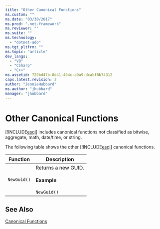 ```yaml
---
title: "Other Canonical Functions"
ms.custom: ""
ms.date: "03/30/2017"
ms.prod: ".net-framework"
ms.reviewer: ""
ms.suite: ""
ms.technology: 
  - "dotnet-ado"
ms.tgt_pltfrm: ""
ms.topic: "article"
dev_langs: 
  - "VB"
  - "CSharp"
  - "C++"
ms.assetid: 729bd47b-8e41-494c-a9a9-dcabf8b74312
caps.latest.revision: 2
author: "JennieHubbard"
ms.author: "jhubbard"
manager: "jhubbard"
---
```

# Other Canonical Functions
[!INCLUDE[esql](../../../../../../includes/esql-md.md)] includes canonical functions not classified as bitwise, aggregate, math, date/time, or string.  
  
 The following table shows the other [!INCLUDE[esql](../../../../../../includes/esql-md.md)] canonical functions.  
  
|Function|Description|  
|--------------|-----------------|  
|`NewGuid()`|Returns a new GUID.<br /><br /> **Example**<br /><br /> `NewGuid()`|  
  
## See Also  
 [Canonical Functions](../../../../../../docs/framework/data/adonet/ef/language-reference/canonical-functions.md)
